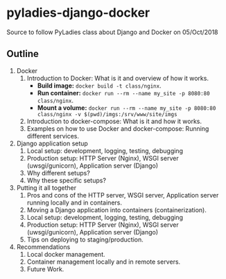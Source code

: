 # pyladies-django-docker
Source to follow PyLadies class about Django and Docker on 05/Oct/2018

## Outline

1. Docker
    1. Introduction to Docker: What is it and overview of how it works.
        - **Build image:** `docker build -t class/nginx`.
        - **Run container:** `docker run --rm --name my_site -p 8080:80 class/nginx`.
        - **Mount a volume:** `docker run --rm --name my_site -p 8080:80 class/nginx -v $(pwd)/imgs:/srv/www/site/imgs`
    2. Introduction to docker-compose: What is it and how it works.
    3. Examples on how to use Docker and docker-compose: Running different services.
2. Django application setup
    1. Local setup: development, logging, testing, debugging
    2. Production setup: HTTP Server (Nginx), WSGI server (uwsgi/gunicorn), Application server (Django)
    3. Why different setups?
    4. Why these specific setups?
3. Putting it all together
    1. Pros and cons of the HTTP server, WSGI server, Application server running locally and in containers.
    2. Moving a Django application into containers (containerization).
    3. Local setup: development, logging, testing, debugging
    4. Production setup: HTTP Server (Nginx), WSGI server (uwsgi/gunicorn), Application server (Django)
    5. Tips on deploying to staging/production.
4. Recommendations
    1. Local docker management.
    2. Container management locally and in remote servers.
    3. Future Work.
